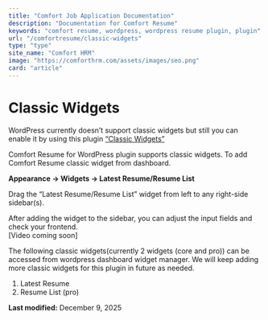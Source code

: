 ```yaml
---
title: "Comfort Job Application Documentation"
description: "Documentation for Comfort Resume"
keywords: "comfort resume, wordpress, wordpress resume plugin, plugin"
url: "/comfortresume/classic-widgets"
type: "type"
site_name: "Comfort HRM"
image: "https://comforthrm.com/assets/images/seo.png"
card: "article"
---
```

# Classic Widgets

WordPress currently doesn’t support classic widgets but still you can enable it by using this plugin [“Classic Widgets”](https://wordpress.org/plugins/classic-widgets/)

Comfort Resume for WordPress plugin supports classic widgets. To add Comfort Resume classic widget from dashboard.

**Appearance -> Widgets -> Latest Resume/Resume List**

Drag the “Latest Resume/Resume List” widget from left to any right-side sidebar(s).

After adding the widget to the sidebar, you can adjust the input fields and check your frontend.  
\[Video coming soon\]

The following classic widgets(currently 2 widgets (core and pro)) can be accessed from wordpress dashboard widget manager. We will keep adding more classic widgets for this plugin in future as needed.

1.  Latest Resume
2.  Resume List (pro)

**Last modified:** December 9, 2025